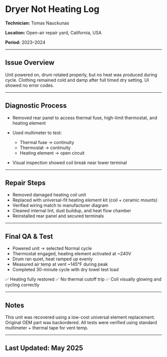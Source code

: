 # Dryer Not Heating Log

**Technician:** Tomas Nauckunas

**Location:** Open-air repair yard, California, USA

**Period:** 2023–2024

---

## Issue Overview

Unit powered on, drum rotated properly, but no heat was produced during cycle. Clothing remained cold and damp after full timed dry setting. UI showed no error codes.

---

## Diagnostic Process

* Removed rear panel to access thermal fuse, high-limit thermostat, and heating element
* Used multimeter to test:

  * Thermal fuse → continuity
  * Thermostat → continuity
  * Heating element → open circuit
* Visual inspection showed coil break near lower terminal

---

## Repair Steps

* Removed damaged heating coil unit
* Replaced with universal-fit heating element kit (coil + ceramic mounts)
* Verified wiring match to manufacturer diagram
* Cleaned internal lint, dust buildup, and heat flow chamber
* Reinstalled rear panel and secured terminals

---

## Final QA & Test

* Powered unit → selected Normal cycle
* Thermostat engaged, heating element activated at \~240V
* Drum ran quiet, heat ramped up evenly
* Measured air temp at vent \~145°F during peak
* Completed 30-minute cycle with dry towel test load

✅ Heating fully restored
✅ No thermal cutoff trip
✅ Coil visually glowing and cycling correctly

---

## Notes

This unit was recovered using a low-cost universal element replacement. Original OEM part was backordered. All tests were verified using standard multimeter + thermal tape for vent temp.

---

## Last Updated: May 2025
